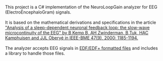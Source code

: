This project is a C# implementation of the NeuroLoopGain analyzer for EEG (ElectroEncephaloGram) signals.<br><br>
It is based on the mathematical derivations and specifications in the article <a href='http://www.hsr.nl/bobkemp/papers/2000Microcontinuity.pdf'>"Analysis of a sleep-dependent neuronal feedback loop: the slow-wave microcontinuity of the EEG" by B Kemp B, AH Zwinderman, B Tuk, HAC Kamphuisen and JJL Oberyé in IEEE-BME 47(9), 2000: 1185-1194.</a><br><br>The analyzer accepts EEG signals in <a href='http://www.edfplus.info'>EDF/EDF+ formatted files</a> and includes a library to handle those files.